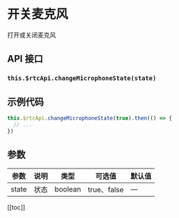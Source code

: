 # 开关麦克风 <BadgeTip text="异步接口" type="green"></BadgeTip>

打开或关闭麦克风

## API 接口

### `this.$rtcApi.changeMicrophoneState(state)`

## 示例代码

```js
this.$rtcApi.changeMicrophoneState(true).then(() => {
  // ...
})
```

## 参数

| 参数  | 说明 | 类型    | 可选值      | 默认值 |
| ----- | ---- | ------- | ----------- | ------ |
| state | 状态 | boolean | true、false | —      |

[[toc]]
